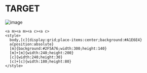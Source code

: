 # TARGET

![image](https://github.com/user-attachments/assets/e39bf1e2-f0a4-483e-9cee-e9fc23943a31)

```
<a m><a m><a c><a c>
<style>
  body,[c]{display:grid;place-items:center;background:#A1E6E4}
  a{position:absolute}
  [m]{background:#2F5A76;width:300;height:140}
  [m]+[m]{width:240;height:200}
  [c]{width:240;height:30}
  [c]+[c]{width:180;height:80}
</style>
```
